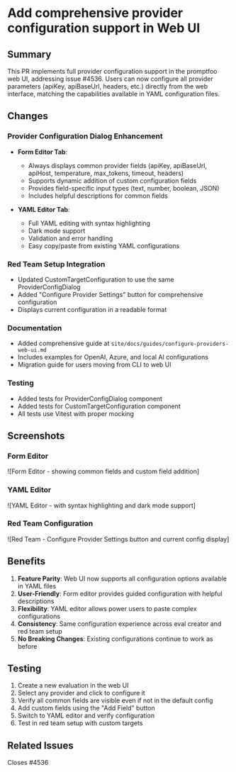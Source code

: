 # Add comprehensive provider configuration support in Web UI

## Summary

This PR implements full provider configuration support in the promptfoo web UI, addressing issue #4536. Users can now configure all provider parameters (apiKey, apiBaseUrl, headers, etc.) directly from the web interface, matching the capabilities available in YAML configuration files.

## Changes

### Provider Configuration Dialog Enhancement
- **Form Editor Tab**: 
  - Always displays common provider fields (apiKey, apiBaseUrl, apiHost, temperature, max_tokens, timeout, headers)
  - Supports dynamic addition of custom configuration fields
  - Provides field-specific input types (text, number, boolean, JSON)
  - Includes helpful descriptions for common fields
  
- **YAML Editor Tab**:
  - Full YAML editing with syntax highlighting
  - Dark mode support
  - Validation and error handling
  - Easy copy/paste from existing YAML configurations

### Red Team Setup Integration
- Updated CustomTargetConfiguration to use the same ProviderConfigDialog
- Added "Configure Provider Settings" button for comprehensive configuration
- Displays current configuration in a readable format

### Documentation
- Added comprehensive guide at `site/docs/guides/configure-providers-web-ui.md`
- Includes examples for OpenAI, Azure, and local AI configurations
- Migration guide for users moving from CLI to web UI

### Testing
- Added tests for ProviderConfigDialog component
- Added tests for CustomTargetConfiguration component
- All tests use Vitest with proper mocking

## Screenshots

### Form Editor
![Form Editor - showing common fields and custom field addition]

### YAML Editor  
![YAML Editor - with syntax highlighting and dark mode support]

### Red Team Configuration
![Red Team - Configure Provider Settings button and current config display]

## Benefits

1. **Feature Parity**: Web UI now supports all configuration options available in YAML files
2. **User-Friendly**: Form editor provides guided configuration with helpful descriptions
3. **Flexibility**: YAML editor allows power users to paste complex configurations
4. **Consistency**: Same configuration experience across eval creator and red team setup
5. **No Breaking Changes**: Existing configurations continue to work as before

## Testing

1. Create a new evaluation in the web UI
2. Select any provider and click to configure it
3. Verify all common fields are visible even if not in the default config
4. Add custom fields using the "Add Field" button
5. Switch to YAML editor and verify configuration
6. Test in red team setup with custom targets

## Related Issues

Closes #4536 